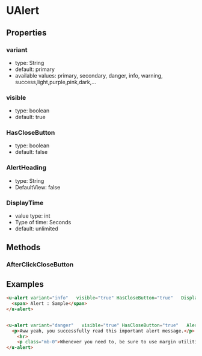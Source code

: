 # UAlert

## Properties


### variant

* type: String
* default: primary
* available values: primary, secondary, danger, info, warning, success,light,purple,pink,dark,...

### visible

* type: boolean
* default: true

### HasCloseButton
* type: boolean
* default: false

### AlertHeading
* type: String
* DefaultView: false

### DisplayTime
* value type: int
* Type of time: Seconds
* default: unlimited

## Methods

### AfterClickCloseButton


## Examples

```html
<u-alert variant="info"   visible="true" HasCloseButton="true"   DisplayTime="10" @AfterClickCloseButton="">
  <span> Alert : Sample</span>
</u-alert>


<u-alert variant="danger"   visible="true" HasCloseButton="true"   AlertHeading="aditional Content!" >
  <p>Aww yeah, you successfully read this important alert message.</p>
	<hr>
	<p class="mb-0">Whenever you need to, be sure to use margin utilities to keep things nice and tidy.</p>
</u-alert>

```
